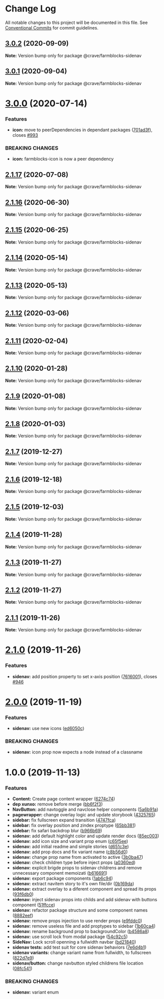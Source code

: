 # Change Log

All notable changes to this project will be documented in this file.
See [Conventional Commits](https://conventionalcommits.org) for commit guidelines.

## [3.0.2](https://github.com/CraveFood/farmblocks/compare/@crave/farmblocks-sidenav@3.0.1...@crave/farmblocks-sidenav@3.0.2) (2020-09-09)

**Note:** Version bump only for package @crave/farmblocks-sidenav





## [3.0.1](https://github.com/CraveFood/farmblocks/compare/@crave/farmblocks-sidenav@3.0.0...@crave/farmblocks-sidenav@3.0.1) (2020-09-04)

**Note:** Version bump only for package @crave/farmblocks-sidenav





# [3.0.0](https://github.com/CraveFood/farmblocks/compare/@crave/farmblocks-sidenav@2.1.17...@crave/farmblocks-sidenav@3.0.0) (2020-07-14)


### Features

* **icon:** move to peerDependencies in dependant packages ([701ad3f](https://github.com/CraveFood/farmblocks/commit/701ad3f427a1d757e7f069a8ec2419c3e3ba290e)), closes [#993](https://github.com/CraveFood/farmblocks/issues/993)


### BREAKING CHANGES

* **icon:** farmblocks-icon is now a peer dependency





## [2.1.17](https://github.com/CraveFood/farmblocks/compare/@crave/farmblocks-sidenav@2.1.16...@crave/farmblocks-sidenav@2.1.17) (2020-07-08)

**Note:** Version bump only for package @crave/farmblocks-sidenav





## [2.1.16](https://github.com/CraveFood/farmblocks/compare/@crave/farmblocks-sidenav@2.1.15...@crave/farmblocks-sidenav@2.1.16) (2020-06-30)

**Note:** Version bump only for package @crave/farmblocks-sidenav





## [2.1.15](https://github.com/CraveFood/farmblocks/compare/@crave/farmblocks-sidenav@2.1.14...@crave/farmblocks-sidenav@2.1.15) (2020-06-25)

**Note:** Version bump only for package @crave/farmblocks-sidenav





## [2.1.14](https://github.com/CraveFood/farmblocks/compare/@crave/farmblocks-sidenav@2.1.13...@crave/farmblocks-sidenav@2.1.14) (2020-05-14)

**Note:** Version bump only for package @crave/farmblocks-sidenav





## [2.1.13](https://github.com/CraveFood/farmblocks/compare/@crave/farmblocks-sidenav@2.1.12...@crave/farmblocks-sidenav@2.1.13) (2020-05-13)

**Note:** Version bump only for package @crave/farmblocks-sidenav





## [2.1.12](https://github.com/CraveFood/farmblocks/compare/@crave/farmblocks-sidenav@2.1.11...@crave/farmblocks-sidenav@2.1.12) (2020-03-06)

**Note:** Version bump only for package @crave/farmblocks-sidenav





## [2.1.11](https://github.com/CraveFood/farmblocks/compare/@crave/farmblocks-sidenav@2.1.10...@crave/farmblocks-sidenav@2.1.11) (2020-02-04)

**Note:** Version bump only for package @crave/farmblocks-sidenav





## [2.1.10](https://github.com/CraveFood/farmblocks/compare/@crave/farmblocks-sidenav@2.1.9...@crave/farmblocks-sidenav@2.1.10) (2020-01-28)

**Note:** Version bump only for package @crave/farmblocks-sidenav





## [2.1.9](https://github.com/CraveFood/farmblocks/compare/@crave/farmblocks-sidenav@2.1.8...@crave/farmblocks-sidenav@2.1.9) (2020-01-08)

**Note:** Version bump only for package @crave/farmblocks-sidenav





## [2.1.8](https://github.com/CraveFood/farmblocks/compare/@crave/farmblocks-sidenav@2.1.7...@crave/farmblocks-sidenav@2.1.8) (2020-01-03)

**Note:** Version bump only for package @crave/farmblocks-sidenav





## [2.1.7](https://github.com/CraveFood/farmblocks/compare/@crave/farmblocks-sidenav@2.1.6...@crave/farmblocks-sidenav@2.1.7) (2019-12-27)

**Note:** Version bump only for package @crave/farmblocks-sidenav





## [2.1.6](https://github.com/CraveFood/farmblocks/compare/@crave/farmblocks-sidenav@2.1.5...@crave/farmblocks-sidenav@2.1.6) (2019-12-18)

**Note:** Version bump only for package @crave/farmblocks-sidenav





## [2.1.5](https://github.com/CraveFood/farmblocks/compare/@crave/farmblocks-sidenav@2.1.4...@crave/farmblocks-sidenav@2.1.5) (2019-12-03)

**Note:** Version bump only for package @crave/farmblocks-sidenav





## [2.1.4](https://github.com/CraveFood/farmblocks/compare/@crave/farmblocks-sidenav@2.1.3...@crave/farmblocks-sidenav@2.1.4) (2019-11-28)

**Note:** Version bump only for package @crave/farmblocks-sidenav





## [2.1.3](https://github.com/CraveFood/farmblocks/compare/@crave/farmblocks-sidenav@2.1.2...@crave/farmblocks-sidenav@2.1.3) (2019-11-27)

**Note:** Version bump only for package @crave/farmblocks-sidenav





## [2.1.2](https://github.com/CraveFood/farmblocks/compare/@crave/farmblocks-sidenav@2.1.1...@crave/farmblocks-sidenav@2.1.2) (2019-11-27)

**Note:** Version bump only for package @crave/farmblocks-sidenav





## [2.1.1](https://github.com/CraveFood/farmblocks/compare/@crave/farmblocks-sidenav@2.1.0...@crave/farmblocks-sidenav@2.1.1) (2019-11-26)

**Note:** Version bump only for package @crave/farmblocks-sidenav





# [2.1.0](https://github.com/CraveFood/farmblocks/compare/@crave/farmblocks-sidenav@2.0.0...@crave/farmblocks-sidenav@2.1.0) (2019-11-26)


### Features

* **sidenav:** add position property to set x-axis position ([7616001](https://github.com/CraveFood/farmblocks/commit/7616001725ea376117f1c0844fe7331e4c60c03d)), closes [#946](https://github.com/CraveFood/farmblocks/issues/946)





# [2.0.0](https://github.com/CraveFood/farmblocks/compare/@crave/farmblocks-sidenav@1.0.0...@crave/farmblocks-sidenav@2.0.0) (2019-11-19)


### Features

* **sidenav:** use new icons ([ed6050c](https://github.com/CraveFood/farmblocks/commit/ed6050c619d45e1aefd7807dc0aa4abc36a7fbff))


### BREAKING CHANGES

* **sidenav:** icon prop now expects a node instead of a classname





# 1.0.0 (2019-11-13)


### Features

* **Content:** Create page content wrapper ([6274c74](https://github.com/CraveFood/farmblocks/commit/6274c747380ed96f4998fad1153214bac63d12c0))
* **dep xunxo:** remove before merge ([bb6f2f3](https://github.com/CraveFood/farmblocks/commit/bb6f2f3a89f9ff80b20bfa1c0d7eb9afb173a1a6))
* **NavButton:** add navtoggle and navclose helper components ([5a6b91a](https://github.com/CraveFood/farmblocks/commit/5a6b91a4cae0da035b9c4cf5622c3973dd5e0e61))
* **pagewrapper:** change overlay logic and update storybook ([4325765](https://github.com/CraveFood/farmblocks/commit/43257657de9898b459fe9e78f45709a2bb8b2e33))
* **sidebar:** fix fullscreen expand transition ([4747fca](https://github.com/CraveFood/farmblocks/commit/4747fca0c4b4457904757e382b30479c7972c7f9))
* **sidebar:** fix overlay position and zindex proptype ([65bb381](https://github.com/CraveFood/farmblocks/commit/65bb381f2b035d02c97d1360a2ddead4c6c22f95))
* **sidebar:** fix safari backdrop blur ([b966b69](https://github.com/CraveFood/farmblocks/commit/b966b69bd8273ba18e85c31feb803f75792dfcad))
* **sidenav:** add default highlight color and update render docs ([85ec003](https://github.com/CraveFood/farmblocks/commit/85ec003e3b085293e6facef238eff278e59695ae))
* **sidenav:** add icon size and variant prop enum ([c65f5ee](https://github.com/CraveFood/farmblocks/commit/c65f5ee7a21f709e51d301b09f0f886550d17493))
* **sidenav:** add initial readme and simple stories ([d651c3e](https://github.com/CraveFood/farmblocks/commit/d651c3e53c9e45ff24f2811b6bf29412c5983b09))
* **sidenav:** add prop docs and fix variant name ([c8b56d0](https://github.com/CraveFood/farmblocks/commit/c8b56d053324b46fd0ad9fc48101b4ed2aa68244))
* **sidenav:** change prop name from activated to active ([3b0ba47](https://github.com/CraveFood/farmblocks/commit/3b0ba47f4f3d6bef12de76f79512f0b71fbdb1c5))
* **sidenav:** check children type before inject props ([a0360ed](https://github.com/CraveFood/farmblocks/commit/a0360edfafd4af5640e446ea9716065957c991e5))
* **sidenav:** explicit brigde props to sidenav childrens and remove unnecessary component memoizati ([b616691](https://github.com/CraveFood/farmblocks/commit/b6166918a1ca4155d029e4d361251a1556390093))
* **sidenav:** export package components ([1ab6c94](https://github.com/CraveFood/farmblocks/commit/1ab6c9446fd65e17f0c8acd5396b8bd967e5ef2d))
* **sidenav:** extract navitem story to it's own file/dir ([0b169da](https://github.com/CraveFood/farmblocks/commit/0b169dae4b1c36c82161849e2ea92d5bbd9e86ad))
* **sidenav:** extract overlay to a diferent component and spread its props ([93f6db0](https://github.com/CraveFood/farmblocks/commit/93f6db06ba532519dc2a3e364928f5e52de8ff10))
* **sidenav:** inject sidenav props into childs and add sidenav with buttons component ([51ffcce](https://github.com/CraveFood/farmblocks/commit/51ffcce3a0386733e173beeeac3a423d730d7cb5))
* **sidenav:** refactor package structure and some component names ([8882eef](https://github.com/CraveFood/farmblocks/commit/8882eef6a6ee20de19401bfe804fff2eadd44bca))
* **sidenav:** remove props injection to use render props ([e9fddc0](https://github.com/CraveFood/farmblocks/commit/e9fddc0c0966cb4e6f15347ab28b4589b79aa5c8))
* **sidenav:** remove useless file and add proptypes to sidebar ([1b60ca4](https://github.com/CraveFood/farmblocks/commit/1b60ca459a96449c1c705256853680c176bde809))
* **sidenav:** rename background prop to backgroundColor ([b4586a8](https://github.com/CraveFood/farmblocks/commit/b4586a8385d61260d41f64c16f5375db3731297f))
* **sidenav:** use scroll lock from modal package ([54c92c5](https://github.com/CraveFood/farmblocks/commit/54c92c537934771888c1dc65a55b8a2239e2def3))
* **SideNav:** Lock scroll openning a fullwidth navbar ([bd21840](https://github.com/CraveFood/farmblocks/commit/bd218407a97333ff423c08a05cfd3527050c8ce3))
* **sidenav tests:** add test suit for core sidenav behaviors ([7e6d4b1](https://github.com/CraveFood/farmblocks/commit/7e6d4b18857bb5cb9ff80d467472872fa19ab0fb))
* **sidenav variants:** change variant name from fullwidth, to fullscreen ([822d7e9](https://github.com/CraveFood/farmblocks/commit/822d7e9304daacd9047d2232d46deba7294be827))
* **sidenav/button:** change navbutton styled childrens file location ([08fc541](https://github.com/CraveFood/farmblocks/commit/08fc5417240d59d2697d2d1a17d410e809d7c8c4))


### BREAKING CHANGES

* **sidenav:** variant enum
